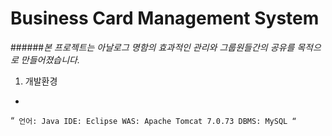 Business Card Management System
=
######*본 프로젝트는 아날로그 명함의 효과적인 관리와 그룹원들간의 공유를 목적으로 만들어졌습니다.*

1. 개발환경
-

“`
언어: Java
IDE: Eclipse
WAS: Apache Tomcat 7.0.73
DBMS: MySQL
“`
